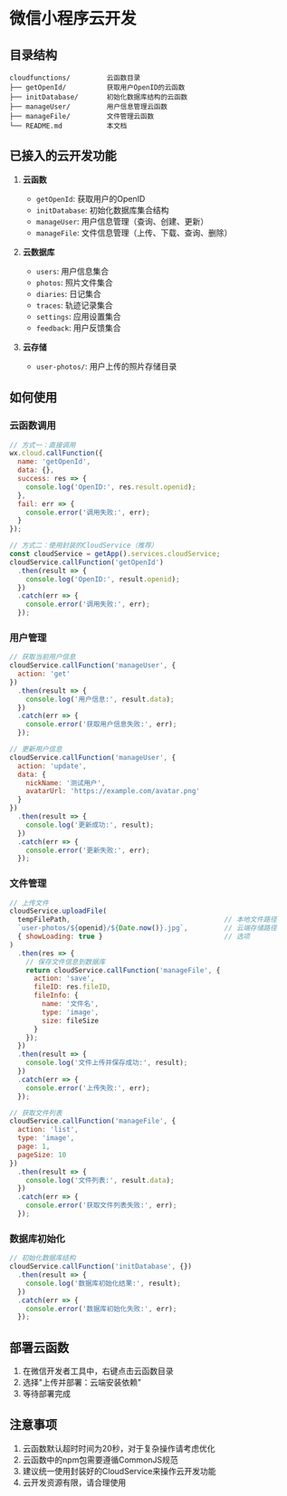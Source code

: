 # 微信小程序云开发

## 目录结构

```
cloudfunctions/         云函数目录
├── getOpenId/          获取用户OpenID的云函数
├── initDatabase/       初始化数据库结构的云函数
├── manageUser/         用户信息管理云函数
├── manageFile/         文件管理云函数
└── README.md           本文档
```

## 已接入的云开发功能

1. **云函数**
   - `getOpenId`: 获取用户的OpenID
   - `initDatabase`: 初始化数据库集合结构
   - `manageUser`: 用户信息管理（查询、创建、更新）
   - `manageFile`: 文件信息管理（上传、下载、查询、删除）

2. **云数据库**
   - `users`: 用户信息集合
   - `photos`: 照片文件集合
   - `diaries`: 日记集合
   - `traces`: 轨迹记录集合
   - `settings`: 应用设置集合
   - `feedback`: 用户反馈集合

3. **云存储**
   - `user-photos/`: 用户上传的照片存储目录

## 如何使用

### 云函数调用

```javascript
// 方式一：直接调用
wx.cloud.callFunction({
  name: 'getOpenId',
  data: {},
  success: res => {
    console.log('OpenID:', res.result.openid);
  },
  fail: err => {
    console.error('调用失败:', err);
  }
});

// 方式二：使用封装的CloudService（推荐）
const cloudService = getApp().services.cloudService;
cloudService.callFunction('getOpenId')
  .then(result => {
    console.log('OpenID:', result.openid);
  })
  .catch(err => {
    console.error('调用失败:', err);
  });
```

### 用户管理

```javascript
// 获取当前用户信息
cloudService.callFunction('manageUser', {
  action: 'get'
})
  .then(result => {
    console.log('用户信息:', result.data);
  })
  .catch(err => {
    console.error('获取用户信息失败:', err);
  });

// 更新用户信息
cloudService.callFunction('manageUser', {
  action: 'update',
  data: {
    nickName: '测试用户',
    avatarUrl: 'https://example.com/avatar.png'
  }
})
  .then(result => {
    console.log('更新成功:', result);
  })
  .catch(err => {
    console.error('更新失败:', err);
  });
```

### 文件管理

```javascript
// 上传文件
cloudService.uploadFile(
  tempFilePath,                                      // 本地文件路径
  `user-photos/${openid}/${Date.now()}.jpg`,         // 云端存储路径
  { showLoading: true }                              // 选项
)
  .then(res => {
    // 保存文件信息到数据库
    return cloudService.callFunction('manageFile', {
      action: 'save',
      fileID: res.fileID,
      fileInfo: {
        name: '文件名',
        type: 'image',
        size: fileSize
      }
    });
  })
  .then(result => {
    console.log('文件上传并保存成功:', result);
  })
  .catch(err => {
    console.error('上传失败:', err);
  });

// 获取文件列表
cloudService.callFunction('manageFile', {
  action: 'list',
  type: 'image',
  page: 1,
  pageSize: 10
})
  .then(result => {
    console.log('文件列表:', result.data);
  })
  .catch(err => {
    console.error('获取文件列表失败:', err);
  });
```

### 数据库初始化

```javascript
// 初始化数据库结构
cloudService.callFunction('initDatabase', {})
  .then(result => {
    console.log('数据库初始化结果:', result);
  })
  .catch(err => {
    console.error('数据库初始化失败:', err);
  });
```

## 部署云函数

1. 在微信开发者工具中，右键点击云函数目录
2. 选择"上传并部署：云端安装依赖"
3. 等待部署完成

## 注意事项

1. 云函数默认超时时间为20秒，对于复杂操作请考虑优化
2. 云函数中的npm包需要遵循CommonJS规范
3. 建议统一使用封装好的CloudService来操作云开发功能
4. 云开发资源有限，请合理使用 